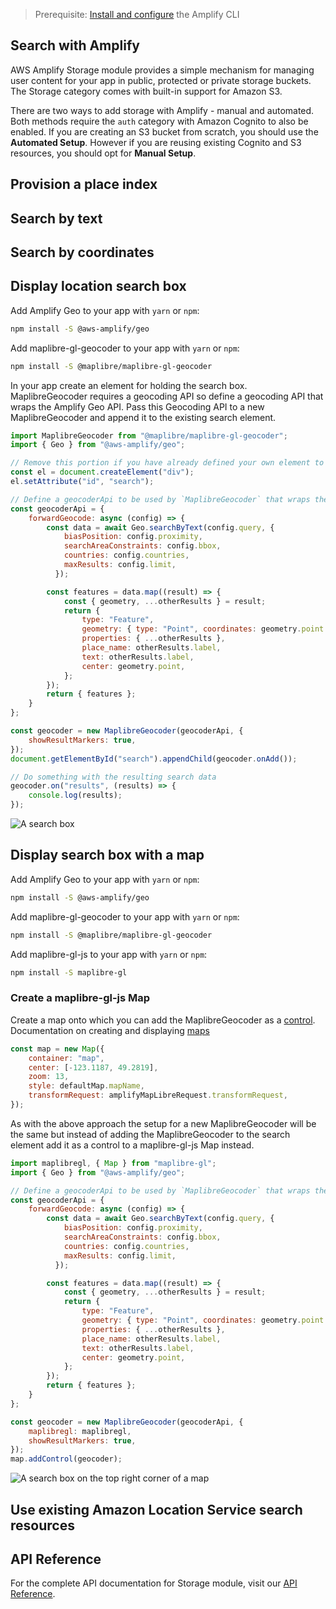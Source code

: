 > Prerequisite: [Install and configure](~/cli/start/install.md) the Amplify CLI

## Search with Amplify

AWS Amplify Storage module provides a simple mechanism for managing user content for your app in public, protected or private storage buckets. The Storage category comes with built-in support for Amazon S3.

There are two ways to add storage with Amplify - manual and automated. Both methods require the `auth` category with Amazon Cognito to also be enabled. If you are creating an S3 bucket from scratch, you should use the **Automated Setup**. However if you are reusing existing Cognito and S3 resources, you should opt for **Manual Setup**.

## Provision a place index

## Search by text

## Search by coordinates

## Display location search box

Add Amplify Geo to your app with `yarn` or `npm`:

```bash
npm install -S @aws-amplify/geo
```

Add maplibre-gl-geocoder to your app with `yarn` or `npm`:

```bash
npm install -S @maplibre/maplibre-gl-geocoder
```

In your app create an element for holding the search box. MaplibreGeocoder requires a geocoding API so define a geocoding API that wraps the Amplify Geo API. Pass this Geocoding API to a new MaplibreGeocoder and append it to the existing search element.
```javascript
import MaplibreGeocoder from "@maplibre/maplibre-gl-geocoder";
import { Geo } from "@aws-amplify/geo";

// Remove this portion if you have already defined your own element to container the searchbox
const el = document.createElement("div");
el.setAttribute("id", "search");

// Define a geocoderApi to be used by `MaplibreGeocoder` that wraps the Amplify Geo APIs
const geocoderApi = {
    forwardGeocode: async (config) => {
        const data = await Geo.searchByText(config.query, {
            biasPosition: config.proximity,
            searchAreaConstraints: config.bbox,
            countries: config.countries,
            maxResults: config.limit,
          });

        const features = data.map((result) => {
            const { geometry, ...otherResults } = result;
            return {
                type: "Feature",
                geometry: { type: "Point", coordinates: geometry.point },
                properties: { ...otherResults },
                place_name: otherResults.label,
                text: otherResults.label,
                center: geometry.point,
            };
        });
        return { features };
    }
};

const geocoder = new MaplibreGeocoder(geocoderApi, {
    showResultMarkers: true,
});
document.getElementById("search").appendChild(geocoder.onAdd());

// Do something with the resulting search data
geocoder.on("results", (results) => {
    console.log(results);
});
```

![A search box](~/images/geocoder-search-box.png)

## Display search box with a map

Add Amplify Geo to your app with `yarn` or `npm`:

```bash
npm install -S @aws-amplify/geo
```

Add maplibre-gl-geocoder to your app with `yarn` or `npm`:

```bash
npm install -S @maplibre/maplibre-gl-geocoder
```

Add maplibre-gl-js to your app with `yarn` or `npm`:

```bash
npm install -S maplibre-gl
```

### Create a maplibre-gl-js Map
Create a map onto which you can add the MaplibreGeocoder as a [control](https://maplibre.org/maplibre-gl-js-docs/api/markers/#icontrol). Documentation on creating and displaying [maps](~/lib/geo/maps.md)

```javascript
const map = new Map({
    container: "map",
    center: [-123.1187, 49.2819],
    zoom: 13,
    style: defaultMap.mapName,
    transformRequest: amplifyMapLibreRequest.transformRequest,
});
```

As with the above approach the setup for a new MaplibreGeocoder will be the same but instead of adding the MaplibreGeocoder to the search element add it as a control to a maplibre-gl-js Map instead.
```javascript
import maplibregl, { Map } from "maplibre-gl";
import { Geo } from "@aws-amplify/geo";

// Define a geocoderApi to be used by `MaplibreGeocoder` that wraps the Amplify Geo APIs
const geocoderApi = {
    forwardGeocode: async (config) => {
        const data = await Geo.searchByText(config.query, {
            biasPosition: config.proximity,
            searchAreaConstraints: config.bbox,
            countries: config.countries,
            maxResults: config.limit,
          });

        const features = data.map((result) => {
            const { geometry, ...otherResults } = result;
            return {
                type: "Feature",
                geometry: { type: "Point", coordinates: geometry.point },
                properties: { ...otherResults },
                place_name: otherResults.label,
                text: otherResults.label,
                center: geometry.point,
            };
        });
        return { features };
    }
};

const geocoder = new MaplibreGeocoder(geocoderApi, {
    maplibregl: maplibregl,
    showResultMarkers: true,
});
map.addControl(geocoder);
```

![A search box on the top right corner of a map](~/images/geocoder-search-box-map.png)

## Use existing Amazon Location Service search resources

## API Reference

For the complete API documentation for Storage module, visit our [API Reference](https://aws-amplify.github.io/amplify-js/api/classes/storageclass.html).
